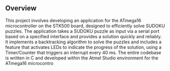 ## Overview

This project involves developing an application for the ATmega16 microcontroller on the STK500 board, designed to efficiently solve SUDOKU puzzles.
The application takes a SUDOKU puzzle as input via a serial port based on a specified interface and provides a solution quickly and reliably.
It implements a backtracking algorithm to solve the puzzles and includes a feature that activates LEDs to indicate the progress of the solution, 
using a Timer/Counter that triggers an interrupt every 40 ms. The entire codebase is written in C and developed within the Atmel Studio environment for the ATmega16 microcontro

